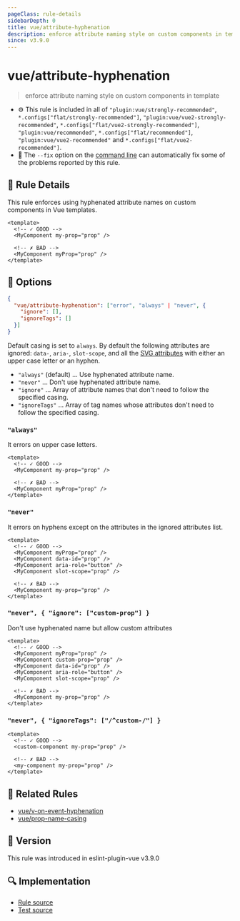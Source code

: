 ```yaml
---
pageClass: rule-details
sidebarDepth: 0
title: vue/attribute-hyphenation
description: enforce attribute naming style on custom components in template
since: v3.9.0
---
```


# vue/attribute-hyphenation

> enforce attribute naming style on custom components in template

- :gear: This rule is included in all of `"plugin:vue/strongly-recommended"`, `*.configs["flat/strongly-recommended"]`, `"plugin:vue/vue2-strongly-recommended"`, `*.configs["flat/vue2-strongly-recommended"]`, `"plugin:vue/recommended"`, `*.configs["flat/recommended"]`, `"plugin:vue/vue2-recommended"` and `*.configs["flat/vue2-recommended"]`.
- :wrench: The `--fix` option on the [command line](https://eslint.org/docs/user-guide/command-line-interface#fix-problems) can automatically fix some of the problems reported by this rule.

## :book: Rule Details

This rule enforces using hyphenated attribute names on custom components in Vue templates.

<eslint-code-block fix :rules="{'vue/attribute-hyphenation': ['error', 'always']}">

```vue
<template>
  <!-- ✓ GOOD -->
  <MyComponent my-prop="prop" />

  <!-- ✗ BAD -->
  <MyComponent myProp="prop" />
</template>
```

</eslint-code-block>

## :wrench: Options

```json
{
  "vue/attribute-hyphenation": ["error", "always" | "never", {
    "ignore": [],
    "ignoreTags": []
  }]
}
```

Default casing is set to `always`. By default the following attributes are ignored: `data-`, `aria-`, `slot-scope`,
and all the [SVG attributes](https://developer.mozilla.org/en-US/docs/Web/SVG/Attribute) with either an upper case letter or an hyphen.

- `"always"` (default) ... Use hyphenated attribute name.
- `"never"` ... Don't use hyphenated attribute name.
- `"ignore"` ... Array of attribute names that don't need to follow the specified casing.
- `"ignoreTags"` ... Array of tag names whose attributes don't need to follow the specified casing.

### `"always"`

It errors on upper case letters.

<eslint-code-block fix :rules="{'vue/attribute-hyphenation': ['error', 'always']}">

```vue
<template>
  <!-- ✓ GOOD -->
  <MyComponent my-prop="prop" />

  <!-- ✗ BAD -->
  <MyComponent myProp="prop" />
</template>
```

</eslint-code-block>

### `"never"`

It errors on hyphens except on the attributes in the ignored attributes list.

<eslint-code-block fix :rules="{'vue/attribute-hyphenation': ['error', 'never']}">

```vue
<template>
  <!-- ✓ GOOD -->
  <MyComponent myProp="prop" />
  <MyComponent data-id="prop" />
  <MyComponent aria-role="button" />
  <MyComponent slot-scope="prop" />

  <!-- ✗ BAD -->
  <MyComponent my-prop="prop" />
</template>
```

</eslint-code-block>

### `"never", { "ignore": ["custom-prop"] }`

Don't use hyphenated name but allow custom attributes

<eslint-code-block fix :rules="{'vue/attribute-hyphenation': ['error', 'never', { ignore: ['custom-prop']}]}">

```vue
<template>
  <!-- ✓ GOOD -->
  <MyComponent myProp="prop" />
  <MyComponent custom-prop="prop" />
  <MyComponent data-id="prop" />
  <MyComponent aria-role="button" />
  <MyComponent slot-scope="prop" />

  <!-- ✗ BAD -->
  <MyComponent my-prop="prop" />
</template>
```

</eslint-code-block>

### `"never", { "ignoreTags": ["/^custom-/"] }`

<eslint-code-block fix :rules="{'vue/attribute-hyphenation': ['error', 'never', { ignoreTags: ['/^custom-/'] }]}">

```vue
<template>
  <!-- ✓ GOOD -->
  <custom-component my-prop="prop" />

  <!-- ✗ BAD -->
  <my-component my-prop="prop" />
</template>
```

</eslint-code-block>

## :couple: Related Rules

- [vue/v-on-event-hyphenation](./v-on-event-hyphenation.md)
- [vue/prop-name-casing](./prop-name-casing.md)

## :rocket: Version

This rule was introduced in eslint-plugin-vue v3.9.0

## :mag: Implementation

- [Rule source](https://github.com/vuejs/eslint-plugin-vue/blob/master/lib/rules/attribute-hyphenation.js)
- [Test source](https://github.com/vuejs/eslint-plugin-vue/blob/master/tests/lib/rules/attribute-hyphenation.js)
